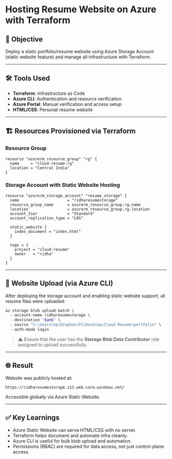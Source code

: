 # Hosting Resume Website on Azure with Terraform

## 🎯 Objective
Deploy a static portfolio/resume website using Azure Storage Account (static website feature) and manage all infrastructure with Terraform.

---

## 🛠️ Tools Used
- **Terraform**: Infrastructure as Code
- **Azure CLI**: Authentication and resource verification
- **Azure Portal**: Manual verification and access setup
- **HTML/CSS**: Personal resume website

---

## 🏗️ Resources Provisioned via Terraform

### Resource Group
```hcl
resource "azurerm_resource_group" "rg" {
  name     = "cloud-resume-rg"
  location = "Central India"
}
```

### Storage Account with Static Website Hosting
```hcl
resource "azurerm_storage_account" "resume_storage" {
  name                     = "ridharesumestorage"
  resource_group_name      = azurerm_resource_group.rg.name
  location                 = azurerm_resource_group.rg.location
  account_tier             = "Standard"
  account_replication_type = "LRS"

  static_website {
    index_document = "index.html"
  }

  tags = {
    project = "cloud-resume"
    owner   = "ridha"
  }
}
```

---

## 📂 Website Upload (via Azure CLI)
After deploying the storage account and enabling static website support, all resume files were uploaded:

```powershell
az storage blob upload-batch \
  --account-name ridharesumestorage \
  --destination "$web" \
  --source "C:\Users\hp\Dropbox\PC\Desktop\Cloud Resume\portfolio" \
  --auth-mode login
```

> ⚠️ Ensure that the user has the **Storage Blob Data Contributor** role assigned to upload successfully.

---

## 🌐 Result
Website was publicly hosted at:
```
https://ridharesumestorage.z13.web.core.windows.net/
```
Accessible globally via Azure Static Website.

---

## ✅ Key Learnings
- Azure Static Website can serve HTML/CSS with no server.
- Terraform helps document and automate infra cleanly.
- Azure CLI is useful for bulk blob upload and automation.
- Permissions (RBAC) are required for data access, not just control-plane access.
